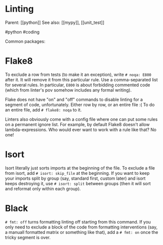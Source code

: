 # Linting

Parent: [[python]]
See also: [[mypy]], [[unit_test]]

#python #coding


Common packages: 

# Flake8

To exclude a row from tests (to make it an exception), write `# noqa: E800` after it. It will remove it from this particular rule. Use a comma-separated list for several rules. In particular, `E800` is about forbidding commented code (which from linter's pov somehow includes any formal writing).

Flake does not have "on" and "off" commands to disable linting for a segment of code, unfortunately. Either row by row, or an entire file :( To do an entire file, add `# flake8: noqa` to it.

Linters also obviously come with a config file where one can put some rules on a permanent ignore list. For example, by default Flake8 doesn't allow lambda-expressions. Who would ever want to work with a rule like that? No one!

# Isort

Isort literally just sorts imports at the beginning of the file. To exclude a file from isort, add `# isort: skip_file` at the beginning. If you want to keep your imports split by group (say, standard first, custom later) and isort keeps destroying it, use `# isort: split` between groups (then it will sort and reformat only within each group).

# Black

`# fmt: off` turns formatting linting off starting from this command. If you only need to exclude a block of the code from formatting interventions (say, a manuall formatted matrix or something like that), add a `# fmt: on` once the tricky segment is over.